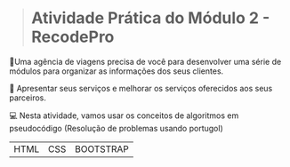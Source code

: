 > # Atividade Prática do Módulo 2 - RecodePro

🛫Uma agência de viagens precisa de você para desenvolver uma série de módulos para organizar as informações dos seus clientes.

🛅  Apresentar seus serviços e melhorar os serviços oferecidos aos seus parceiros. 

💻  Nesta atividade, vamos usar os conceitos de algoritmos em pseudocódigo (Resolução de problemas usando portugol)
      
<table>
  <tr>
    <td>HTML</td>
    <td>CSS</td>
    <td>BOOTSTRAP  </td>
  </tr>
</table>
